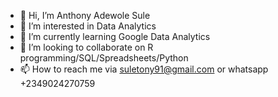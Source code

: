 - 👋 Hi, I’m Anthony Adewole Sule
- 👀 I’m interested in Data Analytics
- 🌱 I’m currently learning Google Data Analytics
- 💞️ I’m looking to collaborate on R programming/SQL/Spreadsheets/Python
- 📫 How to reach me via suletony91@gmail.com or whatsapp +2349024270759

<!---
Fuego-Montana/Fuego-Montana is a ✨ special ✨ repository because its `README.md` (this file) appears on your GitHub profile.
You can click the Preview link to take a look at your changes.
--->
